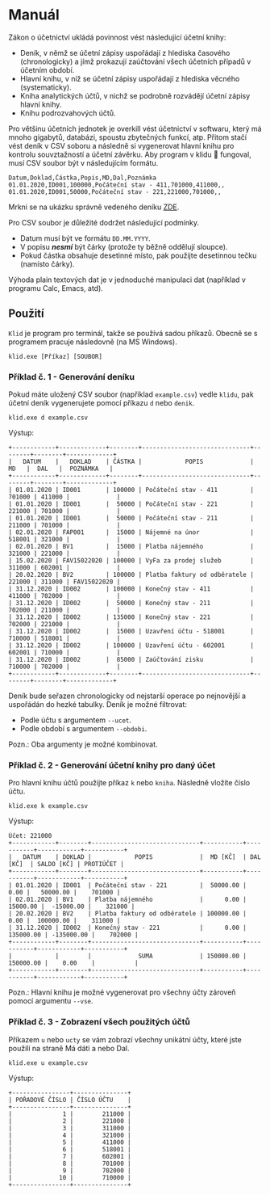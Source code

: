 # Manuál

Zákon o účetnictví ukládá povinnost vést následující účetní knihy:
 - Deník, v němž se účetní zápisy uspořádají z hlediska časového (chronologicky) a jímž prokazují zaúčtování všech účetních případů v účetním období.
 - Hlavní knihu, v níž se účetní zápisy uspořádají z hlediska věcného (systematicky).
 - Kniha analytických účtů, v nichž se podrobně rozvádějí účetní zápisy hlavní knihy.
 - Knihu podrozvahových účtů.

Pro většinu účetních jednotek je overkill vést účetnictví v softwaru, který má mnoho gigabytů, databázi, spoustu zbytečných funkcí, atp.
Přitom stačí vést deník v CSV soboru a následně si vygenerovat hlavní knihu pro kontrolu souvztažností a účetní závěrku. Aby program v klidu 🙈 fungoval, musí CSV soubor být v následujícím formátu.

```
Datum,Doklad,Částka,Popis,MD,Dal,Poznámka
01.01.2020,ID001,100000,Počáteční stav - 411,701000,411000,,
01.01.2020,ID001,50000,Počáteční stav - 221,221000,701000,,
```
Mrkni se na ukázku správně vedeného deníku [ZDE](example.csv).

Pro CSV soubor je důležité dodržet následující podmínky.
 - Datum musí být ve formátu `DD.MM.YYYY`.
 - V popisu ***nesmí*** být čárky (protože ty běžně oddělují sloupce).
 - Pokud částka obsahuje desetinné místo, pak použijte desetinnou tečku (namísto čárky).

Výhoda plain textových dat je v jednoduché manipulaci dat (například v programu Calc, Emacs, atd).

## Použití
`Klid` je program pro terminál, takže se používá sadou příkazů. Obecně se s programem pracuje následovně (na MS Windows).

```
klid.exe [Příkaz] [SOUBOR]
```

### Příklad č. 1 - Generování deníku
Pokud máte uložený CSV soubor (například `example.csv`) vedle `klidu`, pak účetní deník vygenerujete pomocí příkazu `d` nebo `denik`.

```
klid.exe d example.csv
```

Výstup:
```
+------------+-------------+--------+------------------------------+--------+--------+-------------+
|   DATUM    |   DOKLAD    | ČÁSTKA |            POPIS             |   MD   |  DAL   |  POZNÁMKA   |
+------------+-------------+--------+------------------------------+--------+--------+-------------+
| 01.01.2020 | ID001       | 100000 | Počáteční stav - 411         | 701000 | 411000 |             |
| 01.01.2020 | ID001       |  50000 | Počáteční stav - 221         | 221000 | 701000 |             |
| 01.01.2020 | ID001       |  50000 | Počáteční stav - 211         | 211000 | 701000 |             |
| 02.01.2020 | FAP001      |  15000 | Nájemné na únor              | 518001 | 321000 |             |
| 02.01.2020 | BV1         |  15000 | Platba nájemného             | 321000 | 221000 |             |
| 15.02.2020 | FAV15022020 | 100000 | VyFa za prodej služeb        | 311000 | 602001 |             |
| 20.02.2020 | BV2         | 100000 | Platba faktury od odběratele | 221000 | 311000 | FAV15022020 |
| 31.12.2020 | ID002       | 100000 | Konečný stav - 411           | 411000 | 702000 |             |
| 31.12.2020 | ID002       |  50000 | Konečný stav - 211           | 702000 | 211000 |             |
| 31.12.2020 | ID002       | 135000 | Konečný stav - 221           | 702000 | 221000 |             |
| 31.12.2020 | ID002       |  15000 | Uzavření účtu - 518001       | 710000 | 518001 |             |
| 31.12.2020 | ID002       | 100000 | Uzavření účtu - 602001       | 602001 | 710000 |             |
| 31.12.2020 | ID002       |  85000 | Zaúčtování zisku             | 710000 | 702000 |             |
+------------+-------------+--------+------------------------------+--------+--------+-------------+
```

Deník bude seřazen chronologicky od nejstarší operace po nejnovější a uspořádán do hezké tabulky.
Deník je možné filtrovat:
  - Podle účtu s argumentem `--ucet`.
  - Podle období s argumentem `--obdobi`.

Pozn.: Oba argumenty je možné kombinovat.

### Příklad č. 2 - Generování účetní knihy pro daný účet
Pro hlavní knihu účtů použijte příkaz `k` nebo `kniha`. Následně vložíte číslo účtu. 

```
klid.exe k example.csv
```

Výstup:
```
Účet: 221000
+------------+--------+------------------------------+-----------+-----------+------------+-----------+
|   DATUM    | DOKLAD |            POPIS             |  MD [KČ]  | DAL [KČ]  | SALDO [KČ] | PROTIÚČET |
+------------+--------+------------------------------+-----------+-----------+------------+-----------+
| 01.01.2020 | ID001  | Počáteční stav - 221         |  50000.00 |      0.00 |   50000.00 |    701000 |
| 02.01.2020 | BV1    | Platba nájemného             |      0.00 |  15000.00 |  -15000.00 |    321000 |
| 20.02.2020 | BV2    | Platba faktury od odběratele | 100000.00 |      0.00 |  100000.00 |    311000 |
| 31.12.2020 | ID002  | Konečný stav - 221           |      0.00 | 135000.00 | -135000.00 |    702000 |
+------------+--------+------------------------------+-----------+-----------+------------+-----------+
|            |        |             SUMA             | 150000.00 | 150000.00 |    0.00    |           |
+------------+--------+------------------------------+-----------+-----------+------------+-----------+
```

Pozn.: Hlavní knihu je možné vygenerovat pro všechny účty zároveň pomocí argumentu `--vse`.

### Příklad č. 3 - Zobrazení všech použitých účtů
Příkazem `u` nebo `ucty` se vám zobrazí všechny unikátní účty, které jste použili na straně Má dáti a nebo Dal.

```
klid.exe u example.csv
```

Výstup:
```
+----------------+---------------+
| POŘADOVÉ ČÍSLO | ČÍSLO ÚČTU    |
+----------------+---------------+
|              1 |        211000 |
|              2 |        221000 |
|              3 |        311000 |
|              4 |        321000 |
|              5 |        411000 |
|              6 |        518001 |
|              7 |        602001 |
|              8 |        701000 |
|              9 |        702000 |
|             10 |        710000 |
+----------------+---------------+
```
